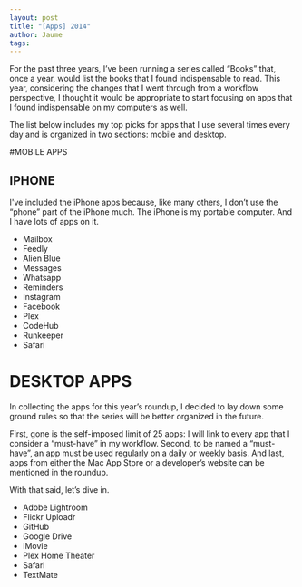 ```yaml
---
layout: post
title: "[Apps] 2014"
author: Jaume
tags:
---
```


For the past three years, I’ve been running a series called “Books” that, once a year, would list the books that I found indispensable to read. This year, considering the changes that I went through from a workflow perspective, I thought it would be appropriate to start focusing on apps that I found indispensable on my computers as well.

The list below includes my top picks for apps that I use several times every day and is organized in two sections: mobile and desktop.

#MOBILE APPS

## IPHONE

I've included the iPhone apps because, like many others, I don’t use the “phone” part of the iPhone much. The iPhone is my portable computer. And I have lots of apps on it.

- Mailbox
- Feedly
- Alien Blue
- Messages
- Whatsapp
- Reminders
- Instagram
- Facebook
- Plex
- CodeHub
- Runkeeper
- Safari

# DESKTOP APPS

In collecting the apps for this year’s roundup, I decided to lay down some ground rules so that the series will be better organized in the future.

First, gone is the self-imposed limit of 25 apps: I will link to every app that I consider a “must-have” in my workflow. Second, to be named a “must-have”, an app must be used regularly on a daily or weekly basis. And last, apps from either the Mac App Store or a developer’s website can be mentioned in the roundup.

With that said, let’s dive in.

- Adobe Lightroom
- Flickr Uploadr
- GitHub
- Google Drive
- iMovie
- Plex Home Theater
- Safari
- TextMate
